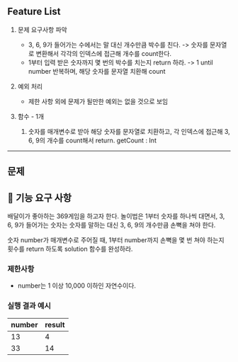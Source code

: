 ## Feature List
1. 문제 요구사항 파악
    + 3, 6, 9가 들어가는 수에서는 말 대신 개수만큼 박수를 친다. -> 숫자를 문자열로 변환해서 각각의 인덱스에 접근해 개수를 count한다.
    + 1부터 입력 받은 숫자까지 몇 번의 박수를 치는지 return 하라. -> 1 until number 반복하며, 해당 숫자를 문자열 치환해 count

2. 예외 처리
    + 제한 사항 외에 문제가 될만한 예외는 없을 것으로 보임

3. 함수 - 1개
    1.  숫자를 매개변수로 받아 해당 숫자를 문자열로 치환하고, 각 인덱스에 접근해 3, 6, 9의 개수를 count해서 return. getCount : Int

---
## 문제

## 🚀 기능 요구 사항

배달이가 좋아하는 369게임을 하고자 한다. 놀이법은 1부터 숫자를 하나씩 대면서, 3, 6, 9가 들어가는 숫자는 숫자를 말하는 대신 3, 6, 9의 개수만큼 손뼉을 쳐야 한다.

숫자 number가 매개변수로 주어질 때, 1부터 number까지 손뼉을 몇 번 쳐야 하는지 횟수를 return 하도록 solution 함수를 완성하라.

### 제한사항

- number는 1 이상 10,000 이하인 자연수이다.

### 실행 결과 예시

| number | result |
| --- | --- |
| 13 | 4 |
| 33 | 14 |
